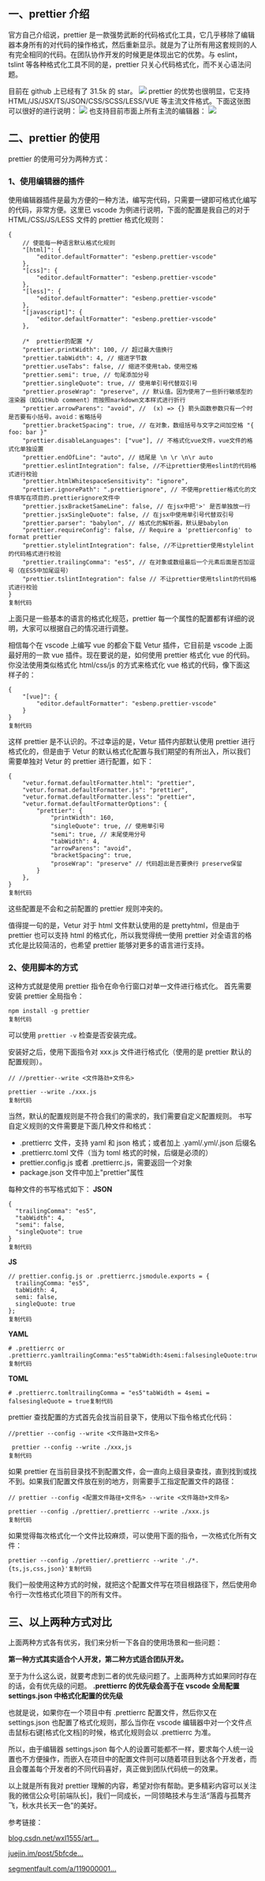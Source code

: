 ## 一、prettier 介绍

官方自己介绍说，prettier 是一款强势武断的代码格式化工具，它几乎移除了编辑器本身所有的对代码的操作格式，然后重新显示。就是为了让所有用这套规则的人有完全相同的代码。在团队协作开发的时候更是体现出它的优势。与 eslint，tslint 等各种格式化工具不同的是，prettier 只关心代码格式化，而不关心语法问题。

目前在 github 上已经有了 31.5k 的 star。
![](https://user-gold-cdn.xitu.io/2019/4/28/16a6381d1299a7fe?imageView2/0/w/1280/h/960/format/webp/ignore-error/1)
prettier 的优势也很明显，它支持 HTML/JS/JSX/TS/JSON/CSS/SCSS/LESS/VUE 等主流文件格式。下面这张图可以很好的进行说明：
![](https://user-gold-cdn.xitu.io/2019/4/28/16a637fd1608d540?imageView2/0/w/1280/h/960/format/webp/ignore-error/1)
也支持目前市面上所有主流的编辑器：
![](https://user-gold-cdn.xitu.io/2019/4/28/16a6380088b30124?imageView2/0/w/1280/h/960/format/webp/ignore-error/1)

## 二、prettier 的使用

prettier 的使用可分为两种方式：

### 1、使用编辑器的插件

使用编辑器插件是最为方便的一种方法，编写完代码，只需要一键即可格式化编写的代码，非常方便。这里已 vscode 为例进行说明，下面的配置是我自己的对于 HTML/CSS/JS/LESS 文件的 prettier 格式化规则：

    {
        // 使能每一种语言默认格式化规则
        "[html]": {
            "editor.defaultFormatter": "esbenp.prettier-vscode"
        },
        "[css]": {
            "editor.defaultFormatter": "esbenp.prettier-vscode"
        },
        "[less]": {
            "editor.defaultFormatter": "esbenp.prettier-vscode"
        },
        "[javascript]": {
            "editor.defaultFormatter": "esbenp.prettier-vscode"
        },

        /*  prettier的配置 */
        "prettier.printWidth": 100, // 超过最大值换行
        "prettier.tabWidth": 4, // 缩进字节数
        "prettier.useTabs": false, // 缩进不使用tab，使用空格
        "prettier.semi": true, // 句尾添加分号
        "prettier.singleQuote": true, // 使用单引号代替双引号
        "prettier.proseWrap": "preserve", // 默认值。因为使用了一些折行敏感型的渲染器（如GitHub comment）而按照markdown文本样式进行折行
        "prettier.arrowParens": "avoid", //  (x) => {} 箭头函数参数只有一个时是否要有小括号。avoid：省略括号
        "prettier.bracketSpacing": true, // 在对象，数组括号与文字之间加空格 "{ foo: bar }"
        "prettier.disableLanguages": ["vue"], // 不格式化vue文件，vue文件的格式化单独设置
        "prettier.endOfLine": "auto", // 结尾是 \n \r \n\r auto
        "prettier.eslintIntegration": false, //不让prettier使用eslint的代码格式进行校验
        "prettier.htmlWhitespaceSensitivity": "ignore",
        "prettier.ignorePath": ".prettierignore", // 不使用prettier格式化的文件填写在项目的.prettierignore文件中
        "prettier.jsxBracketSameLine": false, // 在jsx中把'>' 是否单独放一行
        "prettier.jsxSingleQuote": false, // 在jsx中使用单引号代替双引号
        "prettier.parser": "babylon", // 格式化的解析器，默认是babylon
        "prettier.requireConfig": false, // Require a 'prettierconfig' to format prettier
        "prettier.stylelintIntegration": false, //不让prettier使用stylelint的代码格式进行校验
        "prettier.trailingComma": "es5", // 在对象或数组最后一个元素后面是否加逗号（在ES5中加尾逗号）
        "prettier.tslintIntegration": false // 不让prettier使用tslint的代码格式进行校验
    }
    复制代码

上面只是一些基本的语言的格式化规范，prettier 每一个属性的配置都有详细的说明，大家可以根据自己的情况进行调整。

相信每个在 vscode 上编写 vue 的都会下载 Vetur 插件，它目前是 vscode 上面最好用的一款 vue 插件。现在要说的是，如何使用 prettier 格式化 vue 的代码。你没法使用类似格式化 html/css/js 的方式来格式化 vue 格式的代码，像下面这样子的：

    {
        "[vue]": {
            "editor.defaultFormatter": "esbenp.prettier-vscode"
        }
    }
    复制代码

这样 prettier 是不认识的。不过幸运的是，Vetur 插件内部默认使用 prettier 进行格式化的，但是由于 Vetur 的默认格式化配置与我们期望的有所出入，所以我们需要单独对 Vetur 的 prettier 进行配置，如下：

    {
        "vetur.format.defaultFormatter.html": "prettier",
        "vetur.format.defaultFormatter.js": "prettier",
        "vetur.format.defaultFormatter.less": "prettier",
        "vetur.format.defaultFormatterOptions": {
            "prettier": {
                "printWidth": 160,
                "singleQuote": true, // 使用单引号
                "semi": true, // 末尾使用分号
                "tabWidth": 4,
                "arrowParens": "avoid",
                "bracketSpacing": true,
                "proseWrap": "preserve" // 代码超出是否要换行 preserve保留
            }
        },
    }
    复制代码

这些配置是不会和之前配置的 prettier 规则冲突的。

值得提一句的是，Vetur 对于 html 文件默认使用的是 prettyhtml，但是由于 prettier 也可以支持 html 的格式化，所以我觉得统一使用 prettier 对全语言的格式化是比较简洁的，也希望 prettier 能够对更多的语言进行支持。

### 2、使用脚本的方式

这种方式就是使用 prettier 指令在命令行窗口对单一文件进行格式化。
首先需要安装 prettier 全局指令：

    npm install -g prettier
    复制代码

可以使用 `prettier -v` 检查是否安装完成。

安装好之后，使用下面指令对 xxx.js 文件进行格式化（使用的是 prettier 默认的配置规则）。

    // //prettier--write <文件路劲+文件名>

    prettier --write ./xxx.js
    复制代码

当然，默认的配置规则是不符合我们的需求的，我们需要自定义配置规则。
书写自定义规则的文件需要是下面几种文件和格式：

- .prettierrc 文件，支持 yaml 和 json 格式；或者加上 .yaml/.yml/.json 后缀名
- .prettierrc.toml 文件（当为 toml 格式的时候，后缀是必须的）
- prettier.config.js 或者 .prettierrc.js，需要返回一个对象
- package.json 文件中加上"prettier"属性

每种文件的书写格式如下：
**JSON**

    {
      "trailingComma": "es5",
      "tabWidth": 4,
      "semi": false,
      "singleQuote": true
    }
    复制代码

**JS**

    // prettier.config.js or .prettierrc.jsmodule.exports = {
      trailingComma: "es5",
      tabWidth: 4,
      semi: false,
      singleQuote: true
    };
    复制代码

**YAML**

    # .prettierrc or .prettierrc.yamltrailingComma:"es5"tabWidth:4semi:falsesingleQuote:true复制代码

**TOML**

    # .prettierrc.tomltrailingComma = "es5"tabWidth = 4semi = falsesingleQuote = true复制代码

prettier 查找配置的方式首先会找当前目录下，使用以下指令格式化代码：

    //prettier --config --write <文件路劲+文件名>

     prettier --config --write ./xxx,js
    复制代码

如果 prettier 在当前目录找不到配置文件，会一直向上级目录查找，直到找到或找不到。如果我们配置文件放在别的地方，则需要手工指定配置文件的路径：

    // prettier --config <配置文件路径+文件名> --write <文件路劲+文件名>

    prettier --config ./prettier/.prettierrc --write ./xxx.js
    复制代码

如果觉得每次格式化一个文件比较麻烦，可以使用下面的指令，一次格式化所有文件：

    prettier --config ./prettier/.prettierrc --write './*.{ts,js,css,json}'复制代码

我们一般使用这种方式的时候，就把这个配置文件写在项目根路径下，然后使用命令行一次性格式化项目下的所有文件。

## 三、以上两种方式对比

上面两种方式各有优劣，我们来分析一下各自的使用场景和一些问题：

**第一种方式其实适合个人开发，第二种方式适合团队开发。**

至于为什么这么说，就要考虑到二者的优先级问题了。上面两种方式如果同时存在的话，会有优先级的问题。
**.prettierrc 的优先级会高于在 vscode 全局配置 settings.json 中格式化配置的优先级**

也就是说，如果你在一个项目中有 .prettierrc 配置文件，然后你又在 settings.json 也配置了格式化规则，那么当你在 vscode 编辑器中对一个文件点击鼠标右键[格式化文档]的时候，格式化规则会以 .prettierrc 为准。

所以，由于编辑器 settings.json 每个人的设置可能都不一样，要求每个人统一设置也不方便操作，而嵌入在项目中的配置文件则可以随着项目到达各个开发者，而且会覆盖每个开发者的不同代码喜好，真正做到团队代码统一的效果。

以上就是所有我对 prettier 理解的内容，希望对你有帮助。更多精彩内容可以关注我的微信公众号[前端队长]，我们一同成长，一同领略技术与生活“落霞与孤鹜齐飞，秋水共长天一色”的美好。

参考链接：

[blog.csdn.net/wxl1555/art…](https://blog.csdn.net/wxl1555/article/details/82857830)

[juejin.im/post/5bfcde…](https://juejin.im/post/5bfcdee25188251d9e0c40f2)

[segmentfault.com/a/119000001…](https://segmentfault.com/a/1190000012909159)
